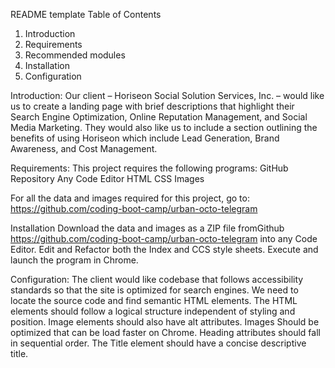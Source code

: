 README template
Table of Contents
1.	Introduction
2.	Requirements
3.	Recommended modules
4.	Installation
5.	Configuration

Introduction:
Our client – Horiseon Social Solution Services, Inc. – would like us to create a landing page with brief descriptions that highlight their Search Engine Optimization, Online Reputation Management, and Social Media Marketing.  They would also like us to include a section outlining the benefits of using Horiseon which include Lead Generation, Brand Awareness, and Cost Management.   


Requirements:
This project requires the following programs:
GitHub Repository
Any Code Editor
HTML
CSS
Images

For all the data and images required for this project, go to:
https://github.com/coding-boot-camp/urban-octo-telegram

Installation
Download the data and images as a ZIP file fromGithub  https://github.com/coding-boot-camp/urban-octo-telegram into any Code Editor.  Edit and Refactor both the Index and CCS style sheets.   Execute and launch the program in Chrome.

Configuration:
The client would like codebase that follows accessibility standards so that the site is optimized for search engines.  We need to locate the source code and find semantic HTML elements.   The HTML elements should follow a logical structure independent of styling and position.  Image elements should also have alt attributes. Images Should be optimized that can be load faster on Chrome.  Heading attributes should fall in sequential order.   The Title element should have a concise descriptive title.   
